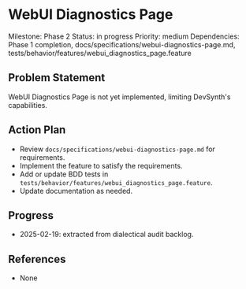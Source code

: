 # WebUI Diagnostics Page
Milestone: Phase 2
Status: in progress
Priority: medium
Dependencies: Phase 1 completion, docs/specifications/webui-diagnostics-page.md, tests/behavior/features/webui_diagnostics_page.feature

## Problem Statement
WebUI Diagnostics Page is not yet implemented, limiting DevSynth's capabilities.


## Action Plan
- Review `docs/specifications/webui-diagnostics-page.md` for requirements.
- Implement the feature to satisfy the requirements.
- Add or update BDD tests in `tests/behavior/features/webui_diagnostics_page.feature`.
- Update documentation as needed.

## Progress
- 2025-02-19: extracted from dialectical audit backlog.

## References
- None
